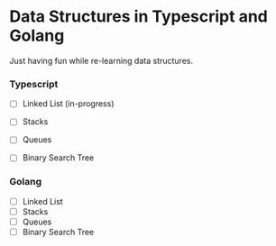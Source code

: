 # Data Structures in Typescript and Golang

Just having fun while re-learning data structures.

### Typescript
- [ ] Linked List (in-progress)
- [ ] Stacks
- [ ] Queues
- [ ] Binary Search Tree


### Golang
- [ ] Linked List
- [ ] Stacks
- [ ] Queues
- [ ] Binary Search Tree